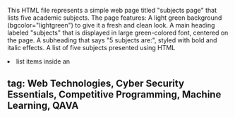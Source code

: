 This HTML file represents a simple web page titled "subjects page" that lists five academic subjects. The page features:
A light green background (bgcolor="lightgreen") to give it a fresh and clean look.
A main heading labeled "subjects" that is displayed in large green-colored font, centered on the page.
A subheading that says "5 subjects are:", styled with bold and italic effects.
A list of five subjects presented using HTML <li> list items inside an <h2> tag:
Web Technologies,
Cyber Security Essentials,
Competitive Programming,
Machine Learning,
QAVA
